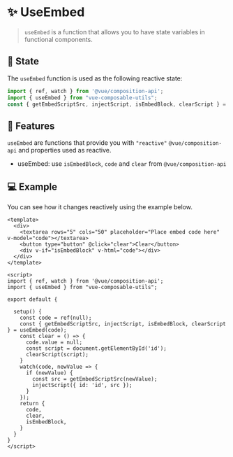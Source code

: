 # :sparkles: UseEmbed
> `useEmbed` is a function that allows you to have state variables in functional components.

## :convenience_store: State

The `useEmbed` function is used as the following reactive state:

```js
import { ref, watch } from '@vue/composition-api';
import { useEmbed } from "vue-composable-utils";
const { getEmbedScriptSrc, injectScript, isEmbedBlock, clearScript } = useEmbed(code);
```


## :rocket: Features

`useEmbed` are functions that provide you with `"reactive"` `@vue/composition-api` and properties used as reactive.

- useEmbed: use `isEmbedBlock`, `code`  and `clear` from `@vue/composition-api`

## :computer: Example

You can see how it changes reactively using the example below.

```vue
<template>
  <div>
    <textarea rows="5" cols="50" placeholder="Place embed code here" v-model="code"></textarea>
    <button type="button" @click="clear">Clear</button>
    <div v-if="isEmbedBlock" v-html="code"></div>
  </div>
</template>

<script>
import { ref, watch } from '@vue/composition-api';
import { useEmbed } from "vue-composable-utils";

export default {

  setup() {
    const code = ref(null);
    const { getEmbedScriptSrc, injectScript, isEmbedBlock, clearScript } = useEmbed(code);
    const clear = () => {
      code.value = null;
      const script = document.getElementById('id');
      clearScript(script);
    }
    watch(code, newValue => {
      if (newValue) {
        const src = getEmbedScriptSrc(newValue);
        injectScript({ id: 'id', src });
      }
    });
    return {
      code,
      clear,
      isEmbedBlock,
    }
  }
}
</script>
```
<ToggleDarkMode/>
